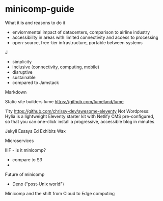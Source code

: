 # minicomp-guide
What it is and reasons to do it
- enviornmental impact of datacenters, comparison to airline industry 
- accessibility in areas with limited connectivity and access to processing
- open-source, free-tier infrastructure, portable between systems 

J
- simplicity
- inclusive (connectivity, computing, mobile)
- disruptive 
- sustainable
- compared to Jamstack

Markdown 

Static site builders 
lume https://github.com/lumeland/lume

11ty  https://github.com/chrissy-dev/awesome-eleventy
Not Wordpress: Hylia is a lightweight Eleventy starter kit with Netlify CMS pre-configured, so that you can one-click install a progressive, accessible blog in minutes.

Jekyll 
Essays Ed
Exhibits Wax


Microservices 

IIIF - is it minicomp?
- compare to S3
- 

Future of minicomp 
- Deno ("post-Unix world")

Minicomp and the shift from Cloud to Edge computing 
